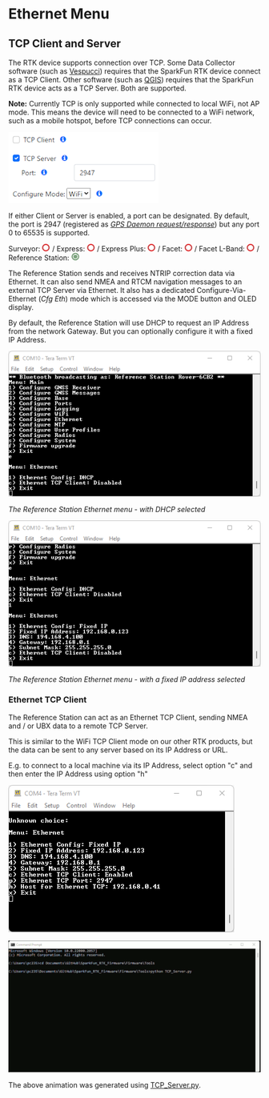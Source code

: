 # Ethernet Menu

## TCP Client and Server

The RTK device supports connection over TCP. Some Data Collector software (such as [Vespucci](gis_software.md#vespucci)) requires that the SparkFun RTK device connect as a TCP Client. Other software (such as [QGIS](gis_software.md#qgis)) requires that the SparkFun RTK device acts as a TCP Server. Both are supported.

**Note:** Currently TCP is only supported while connected to local WiFi, not AP mode. This means the device will need to be connected to a WiFi network, such as a mobile hotspot, before TCP connections can occur.

![TCP Port Entry](img/WiFi%20Config/SparkFun%20RTK%20Config%20-%20TCP%20Port.png)

If either Client or Server is enabled, a port can be designated. By default, the port is 2947 (registered as [*GPS Daemon request/response*](https://en.wikipedia.org/wiki/Gpsd)) but any port 0 to 65535 is supported.



Surveyor: ![Feature Not Supported](img/Icons/RedDot.png) / Express: ![Feature Not Supported](img/Icons/RedDot.png) / Express Plus: ![Feature Not Supported](img/Icons/RedDot.png) / Facet: ![Feature Not Supported](img/Icons/RedDot.png) / Facet L-Band: ![Feature Not Supported](img/Icons/RedDot.png) / Reference Station: ![Feature Supported](img/Icons/GreenDot.png)

The Reference Station sends and receives NTRIP correction data via Ethernet. It can also send NMEA and RTCM navigation messages to an external TCP Server via Ethernet.
It also has a dedicated Configure-Via-Ethernet (*Cfg Eth*) mode which is accessed via the MODE button and OLED display.

By default, the Reference Station will use DHCP to request an IP Address from the network Gateway. But you can optionally configure it with a fixed IP Address.

![Reference Station in DHCP mode](img/Terminal/Ethernet_DHCP.png)

*The Reference Station Ethernet menu - with DHCP selected*

![Reference Station in fixed IP address mode](img/Terminal/Ethernet_Fixed_IP.png)

*The Reference Station Ethernet menu - with a fixed IP address selected*

### Ethernet TCP Client

The Reference Station can act as an Ethernet TCP Client, sending NMEA and / or UBX data to a remote TCP Server.

This is similar to the WiFi TCP Client mode on our other RTK products, but the data can be sent to any server based on its IP Address or URL.

E.g. to connect to a local machine via its IP Address, select option "c" and then enter the IP Address using option "h"

![Ethernet TCP Client configuration](img/Terminal/Ethernet_TCP_Client_1.png)

![Ethernet TCP Client connection](img/Terminal/TCP_Client.gif)

The above animation was generated using [TCP_Server.py](https://github.com/sparkfun/SparkFun_RTK_Everywhere_Firmware/blob/main/Firmware/Tools/TCP_Server.py).